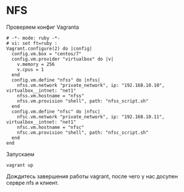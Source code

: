 # NFS

Проверяем конфиг Vagranta

```
# -*- mode: ruby -*-
# vi: set ft=ruby :
Vagrant.configure(2) do |config|
  config.vm.box = "centos/7"
  config.vm.provider "virtualbox" do |v|
    v.memory = 256
    v.cpus = 1
  end
  config.vm.define "nfss" do |nfss|
    nfss.vm.network "private_network", ip: "192.168.10.10", virtualbox__intnet: "net1"
    nfss.vm.hostname = "nfss"
    nfss.vm.provision "shell", path: "nfss_script.sh"
  end
  config.vm.define "nfsc" do |nfsc|
    nfsc.vm.network "private_network", ip: "192.168.10.11", virtualbox__intnet: "net1"
    nfsc.vm.hostname = "nfsc"
    nfsc.vm.provision "shell", path: "nfsc_script.sh"
  end
end
```
Запускаем
```
vagrant up
```
Дождитесь завершения работы vagrant, после чего у нас досупен сервре nfs и клиент.

